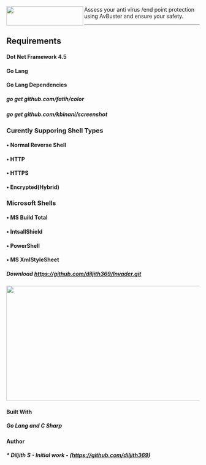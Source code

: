 <img align="left" width="200" height="50" src="https://github.com/diljith369/AvBuster/blob/master/mainimage.PNG">
Assess your anti virus /end point protection using AvBuster and ensure your safety.


--- 
## Requirements
#### Dot Net Framework 4.5 
#### Go Lang
#### Go Lang Dependencies
##### go get github.com/fatih/color
##### go get github.com/kbinani/screenshot

### Curently Supporing Shell Types
#### •	Normal Reverse Shell 
#### •	HTTP 
#### •	HTTPS
#### •	Encrypted(Hybrid)
### Microsoft Shells
#### •	MS Build Total 
#### •	IntsallShield 
#### •	PowerShell
#### •	MS XmlStyleSheet

##### Download https://github.com/diljith369/Invader.git
<p align="center">
  <img width="600" height="300" src="https://github.com/diljith369/AvBuster/blob/master/screen1.png">
</p>
 
#### Built With
##### Go Lang and C Sharp

#### Author 
##### * **Diljith S** - *Initial work* - (https://github.com/diljith369)
